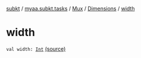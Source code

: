 [subkt](../../../index.md) / [myaa.subkt.tasks](../../index.md) / [Mux](../index.md) / [Dimensions](index.md) / [width](./width.md)

# width

`val width: `[`Int`](https://kotlinlang.org/api/latest/jvm/stdlib/kotlin/-int/index.html) [(source)](https://github.com/Myaamori/SubKt/blob/master/src/main/kotlin/myaa/subkt/tasks/muxtask.kt#L124)